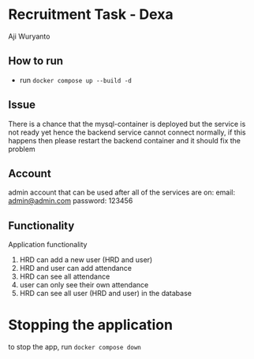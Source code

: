 # Recruitment Task - Dexa

Aji Wuryanto

## How to run

- run `docker compose up --build -d`

## Issue

There is a chance that the mysql-container is deployed but the service is not ready yet hence the backend service cannot connect normally, if this happens then please restart the backend container and it should fix the problem

## Account

admin account that can be used after all of the services are on:
email: admin@admin.com
password: 123456

## Functionality

Application functionality

1. HRD can add a new user (HRD and user)
2. HRD and user can add attendance
3. HRD can see all attendance
4. user can only see their own attendance
5. HRD can see all user (HRD and user) in the database

# Stopping the application

to stop the app, run `docker compose down`
